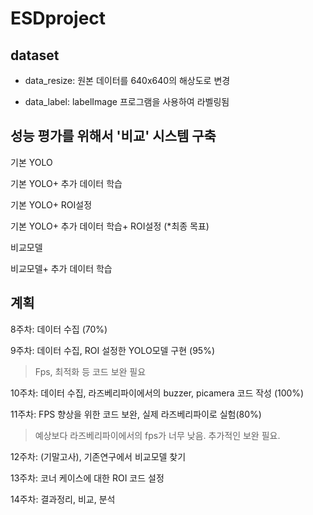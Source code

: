 # ESDproject

## dataset

* data_resize: 원본 데이터를 640x640의 해상도로 변경
  
* data_label: labelImage 프로그램을 사용하여 라벨링됨
  

## 성능 평가를 위해서 '비교' 시스템 구축

  기본 YOLO
  
  기본 YOLO+ 추가 데이터 학습
  
  기본 YOLO+ ROI설정
  
  기본 YOLO+ 추가 데이터 학습+ ROI설정 (*최종 목표)
  
  비교모델
  
  비교모델+ 추가 데이터 학습
  

## 계획
8주차: 데이터 수집 (70%)

9주차: 데이터 수집, ROI 설정한 YOLO모델 구현 (95%)

>	Fps, 최적화 등 코드 보완 필요

10주차: 데이터 수집, 라즈베리파이에서의 buzzer, picamera 코드 작성 (100%)

11주차: FPS 향상을 위한 코드 보완, 실제 라즈베리파이로 실험(80%)

>	예상보다 라즈베리파이에서의 fps가 너무 낮음. 추가적인 보완 필요.

12주차: (기말고사),  기존연구에서 비교모델 찾기

13주차: 코너 케이스에 대한 ROI 코드 설정

14주차: 결과정리, 비교, 분석

